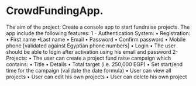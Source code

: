 # CrowdFundingApp.
The aim of the project: Create a console app to start fundraise projects.
The app  include the following features:
1 - Authentication System:
• Registration:
• First name
•Last name
• Email
• Password
• Confirm password
• Mobile phone [validated against Egyptian phone numbers]
• Login
• The user should be able to login after activation using his email
and password
2-Projects:
• The user can create a project fund raise campaign which contains:
• Title
• Details
• Total target (i.e. 250,000 EGP)
• Set start/end time for the campaign (validate the date formula)
• User can view all projects
• User can edit his own projects
• User can delete his own project

